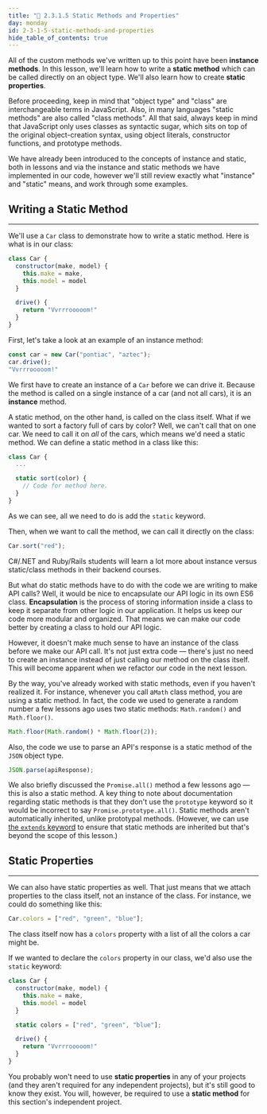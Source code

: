 ```yaml
---
title: "📓 2.3.1.5 Static Methods and Properties"
day: monday
id: 2-3-1-5-static-methods-and-properties
hide_table_of_contents: true
---
```


All of the custom methods we've written up to this point have been **instance methods**. In this lesson, we'll learn how to write a **static method** which can be called directly on an object type. We'll also learn how to create **static properties**.

Before proceeding, keep in mind that "object type" and "class" are interchangeable terms in JavaScript. Also, in many languages "static methods" are also called "class methods". All that said, always keep in mind that JavaScript only uses classes as syntactic sugar, which sits on top of the original object-creation syntax, using object literals, constructor functions, and prototype methods.

We have already been introduced to the concepts of instance and static, both in lessons and via the instance and static methods we have implemented in our code, however we'll still review exactly what "instance" and "static" means, and work through some examples.

## Writing a Static Method
---

We'll use a `Car` class to demonstrate how to write a static method. Here is what is in our class:

```js
class Car {
  constructor(make, model) {
    this.make = make, 
    this.model = model
  }

  drive() {
    return "Vvrrrooooom!"
  }
}
```

First, let's take a look at an example of an instance method:

```js
const car = new Car("pontiac", "aztec");
car.drive();
"Vvrrrooooom!"
```

We first have to create an instance of a `Car` before we can drive it. Because the method is called on a single instance of a car (and not all cars), it is an **instance** method.

A static method, on the other hand, is called on the class itself. What if we wanted to sort a factory full of cars by color? Well, we can't call that on one car. We need to call it on _all_ of the cars, which means we'd need a static method. We can define a static method in a class like this:

```js
class Car {
  ...

  static sort(color) {
    // Code for method here.
  }
}
```

As we can see, all we need to do is add the `static` keyword.

Then, when we want to call the method, we can call it directly on the class:

```js
Car.sort("red");
```

C#/.NET and Ruby/Rails students will learn a lot more about instance versus static/class methods in their backend courses.

But what do static methods have to do with the code we are writing to make API calls? Well, it would be nice to encapsulate our API logic in its own ES6 class. **Encapsulation** is the process of storing information inside a class to keep it separate from other logic in our application. It helps us keep our code more modular and organized. That means we can make our code better by creating a class to hold our API logic. 

However, it doesn't make much sense to have an instance of the class before we make our API call. It's not just extra code — there's just no need to create an instance instead of just calling our method on the class itself. This will become apparent when we refactor our code in the next lesson.

By the way, you've already worked with static methods, even if you haven't realized it. For instance, whenever you call a`Math` class method, you are using a static method. In fact, the code we used to generate a random number a few lessons ago uses two static methods: `Math.random()` and `Math.floor()`.

```js
Math.floor(Math.random() * Math.floor(2));
```

Also, the code we use to parse an API's response is a static method of the `JSON` object type.

```js
JSON.parse(apiResponse);
```

We also briefly discussed the `Promise.all()` method a few lessons ago — this is also a static method. A key thing to note about documentation regarding static methods is that they don't use the `prototype` keyword so it would be incorrect to say `Promise.prototype.all()`. Static methods aren't automatically inherited, unlike prototypal methods. (However, we can use [the `extends` keyword](https://developer.mozilla.org/en-US/docs/Web/JavaScript/Reference/Classes/extends) to ensure that static methods are inherited but that's beyond the scope of this lesson.)

## Static Properties
---

We can also have static properties as well. That just means that we attach properties to the class itself, not an instance of the class. For instance, we could do something like this:

```js
Car.colors = ["red", "green", "blue"];
```

The class itself now has a `colors` property with a list of all the colors a car might be. 

If we wanted to declare the `colors` property in our class, we'd also use the `static` keyword:

```js
class Car {
  constructor(make, model) {
    this.make = make, 
    this.model = model
  }

  static colors = ["red", "green", "blue"];

  drive() {
    return "Vvrrrooooom!"
  }
}
```

You probably won't need to use **static properties** in any of your projects (and they aren't required for any independent projects), but it's still good to know they exist. You will, however, be required to use a **static method** for this section's independent project.
